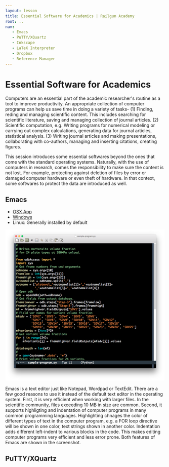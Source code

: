 ```yaml
---
layout: lesson
title: Essential Software for Academics | Railgun Academy
root: ..
nav:
   - Emacs
   - PuTTY/XQuartz
   - Inkscape
   - LaTeX Interpreter
   - Dropbox
   - Reference Manager
---
```


# Essential Software for Academics

Computers are an essential part of the academic researcher's routine as a tool to improve productivity. An appropriate collection of computer programs can help us save time in doing a variety of tasks- (1) Finding, reding and managing scientific content. This includes searching for scientific literature, saving and managing collection of journal articles. (2) Scientific computation, e.g. Writing programs for numerical modeling or carrying out complex calculations, generating data for journal articles, statistical analysis. (3) Writing journal articles and making presentations, collaborating with co-authors, managing and inserting citations, creating figures.

This session introduces some essential softwares beyond the ones that come with the standard operating systems. Naturally, with the use of computers in research, comes the responsibility to make sure the content is not lost. For example, protecting against deletion of files by error or damaged computer hardware or even theft of hardware. In that context, some softwares to protect the data are introduced as well.

## Emacs
* [OSX App](https://emacsformacosx.com/)
* [Windows](https://ftp.gnu.org/gnu/emacs/windows/)
* Linux: Generally installed by default

![Emacs screenshot](plan6-img/lesson-1_screenshot_emacs.png)

Emacs is a text editor just like Notepad, Wordpad or TextEdit. There are a few good reasons to use it instead of the default text editor in the operating system. First, it is very efficient when working with larger files. In the scientific community, files exceeding 10 MB in size are common. Second, it supports highligting and indentation of computer programs in many common programming languages. Highlighting chnages the color of different types of text in the computer program, e.g. a FOR loop directive will be shown in one color, text strings shown in another color. Indentation adds different left-indent to various blocks in the code. This makes editing computer programs very efficient and less error prone. Both features of Emacs are shown in the screenshot.

## PuTTY/XQuartz
